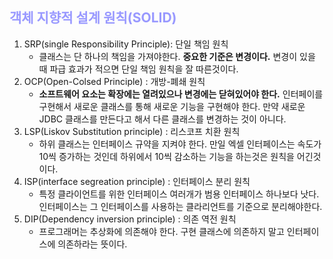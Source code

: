 ## __<span style="color:#9999ff">객체 지향적 설계 원칙(SOLID)</span>__
1. SRP(single Responsibility Principle): 단일 책임 원칙
   - 클래스는 단 하나의 책임을 가져야한다. **중요한 기준은 변경이다.**
  변경이 있을 때 파급 효과가 적으면 단일 책임 원칙을 잘 따른것이다.
2. OCP(Open-Colsed Principle) : 개방-폐쇄 원칙
   - **소프트웨어 요소는 확장에는 열려있으나 변경에는 닫혀있어야 한다.**
 인터페이를 구현해서 새로운 클래스를 통해 새로운 기능을 구현해야 한다. 만약 새로운 JDBC 클래스를 만든다고 해서 다른 클래스를 변경하는 것이 아니다.
3. LSP(Liskov Substitution principle) : 리스코프 치환 원칙
   - 하위 클래스는 인터페이스 규약을 지켜야 한다. 만일 엑셀 인터페이스는 속도가 10씩 증가하는 것인데 하위에서 10씩 감소하는 기능을 하는것은 원칙을 어긴것이다.
4. ISP(interface segreation principle) : 인터페이스 분리 원칙
   - 특정 클라이언트를 위한 인터페이스 여러개가 범용 인터페이스 하나보다 낫다. 인터페이스는 그 인터페이스를 사용하는 클라리언트를 기준으로 분리해야한다.
5. DIP(Dependency inversion principle) : 의존 역전 원칙
   - 프로그래머는 추상화에 의존해야 한다.
  구현 클래스에 의존하지 말고 인터페이스에 의존하라는 뜻이다.